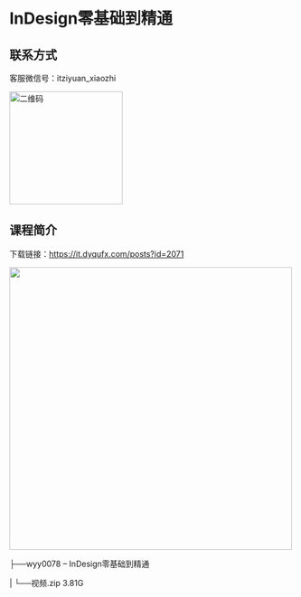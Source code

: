 # InDesign零基础到精通

## 联系方式

客服微信号：itziyuan_xiaozhi

<img src="https://ziyuanyun.oss-cn-guangzhou.aliyuncs.com/common/20240614073449/666b82192834a.jpg" width="200" height="200" alt="二维码">

## 课程简介

下载链接：https://it.dyqufx.com/posts?id=2071

<img src="https://ziyuanyun.oss-cn-guangzhou.aliyuncs.com/yun/20240515183642/6644903a6f19e.jpg" width="500" alt="">

  ├──wyy0078 &#8211; InDesign零基础到精通

 | └──视频.zip 3.81G

  